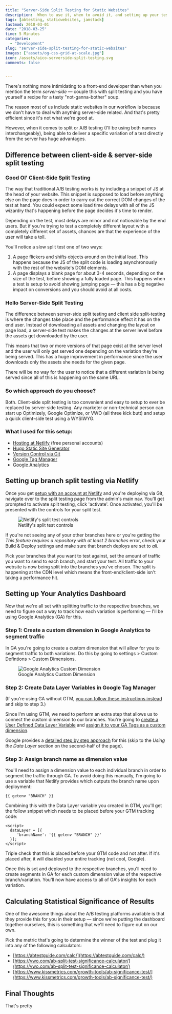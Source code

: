 ```yaml
---
title: "Server-Side Split Testing for Static Websites"
description:  When to use it, when to avoid it, and setting up your testing stack.
tags: [abtesting, staticwebsites, jamstack]
lastmod: 2018-03-01
date: "2018-03-25"
time: 5 Minutes
categories:
  - "Development"
slug: "server-side-split-testing-for-static-websites" 
images: ["assets/og-css-grid-at-scale.jpg"]
icon: /assets/aico-serverside-split-testing.svg
comments: false


---
```


There's nothing more intimidating to a front-end developer than when you mention the term <i>server-side</i> — couple this with split testing and you have yourself a recipe for a tasty "not-ganna-bother" soup.

The reason most of us include static websites in our workflow is because we don't have to deal with anything server-side related. And that's pretty efficient since it's not what we're good at.

However, when it comes to split or A/B testing (I'll be using both names interchangeably), being able to deliver a specific variation of a test directly from the server has huge advantages.

<h2>Difference between client-side &amp; server-side split&nbsp;testing</h2>

<h3>Good Ol' Client-Side Split Testing</h3>

The way that traditional A/B testing works is by including a snippet of JS at the head of your website. This snippet is supposed to load before anything else on the page does in order to carry out the correct DOM changes of the test at hand. You could expect some load time delays with all of the JS wizardry that's happening before the page decides it's time to render. 

Depending on the test, most delays are minor and not noticeable by the end users. But if you're trying to test a completely different layout with a completely different set of assets, chances are that the experience of the user will take a toll.

You'll notice a slow split test one of two ways: 

1. A page flickers and shifts objects around on the initial load. This happens because the JS of the split code is loading asynchronously with the rest of the website's DOM elements. 
2. A page displays a blank page for about 3-4 seconds, depending on the size of the test, before showing a fully loaded page. This happens when a test is setup to avoid showing jumping page — this has a big negative impact on conversions and you should avoid at all costs.

<h3>Hello Server-Side Split Testing</h3>

The difference between server-side split testing and client side split-testing is where the changes take place and the performance effect it has on the end user. Instead of downloading all assets and changing the layout on page load, a server-side test makes the changes at the server level before the assets get downloaded by the user. 

This means that two or more versions of that page exist at the server level and the user will only get served one depending on the variation they're being served. This has a huge improvement in performance since the user downloads only the assets she needs for the given page. 

There will be no way for the user to notice that a different variation is being served since all of this is happening on the same URL.

<h3>So which approach do you choose?</h3>

Both. Client-side split testing is too convenient and easy to setup to ever be replaced by server-side testing. Any marketer or non-technical person can start up Optimizely, Google Optimize, or VWO (all three kick butt) and setup a quick client-side test using a WYSIWYG. 

<!-- However, when we speak about server-side split or a/b testing, we're referring to the location of where the change of your test takes place. In most cases, when we setup a test, the changes take place on the front-end, after the user's browser has downloaded all assets from the server. 

If you're testing small front-end changes (e.g. button colors), it's usually a change that happens without the user doesn't noticing. But if your testing goes any deeper than a few lines of CSS & JS, it begins to take a noticeable toll on the load time of a website.  -->





<!-- 
However, I've been playing around with idea of shifting my A/B testing approach from the client-side to the server-side for the sake of performance. Don't run away though, with the right setup, you 

Having my website hosted at [Netlify](https://www.netlify.com), I realized that they make it pretty easy to setup server-side testing through branch deployment via [Git](https://git-scm.com/). 

With the help of Google Tag Manager and Google Analytics, I went ahead and took it for a test drive. -->

<h3>What I used for this setup:</h3>

* [Hosting at Netlify](https://www.netlify.com) (free personal accounts) 
* [Hugo Static Site Generator](https://gohugo.io/)
* [Version Control via Git](https://git-scm.com/)
* [Google Tag Manager](http://www.googletagmanager.com/)
* [Google Analytics](https://analytics.google.com)

<h2>Setting up branch split testing via Netlify</h2>

Once you get [setup with an account at Netlify](https://www.netlify.com/blog/2016/09/29/a-step-by-step-guide-deploying-on-netlify/) and you're deploying via Git, navigate over to the split testing page from the admin's main nav. You'll get prompted to activate split testing, click 'activate'. Once activated, you'll be presented with the controls for your split test. 

<figure>
	<img src="/assets/netlify-split-test-controls.jpg" alt="Netlify's split test controls">
	<figcaption>Netlify's split test controls</figcaption>
</figure>

If you're not seeing any of your other branches here or you're getting the <i>This feature requires a repository with at least 2 branches</i> error, check your Build &amp; Deploy settings and make sure that branch deploys are set to <i>all</i>. 

Pick your branches that you want to test against, set the amount of traffic you want to send to each branch, and start your test. All traffic to your website is now being split into the branches you've chosen. The split is happening at the CDN level which means the front-end/client-side isn't taking a performance hit. 

<h2>Setting up Your Analytics Dashboard</h2>

Now that we're all set with splitting traffic to the respective branches, we need to figure out a way to track how each variation is performing — I'll be using Google Analytics (GA) for this.

<h3>Step 1: Create a custom dimension in Google Analytics to segment traffic</h3>

In GA you're going to create a custom dimension that will allow for you to segment traffic to both variations. Do this by going to settings > Custom Defintions > Custom Dimensions. 

<figure>
	<img src="/assets/ga-custom-dimension.jpg" alt="Google Analytics Custom Dimension"  class="img-border">
	<figcaption>Google Analytics Custom Dimension</figcaption>
</figure>






<h3>Step 2: Create Data Layer Variables in Google Tag Manager</h3>


(If you're using GA without GTM, [you can follow these instructions instead](https://developers.google.com/analytics/devguides/collection/gtagjs/custom-dims-mets) and skip to step 3.)

<!-- Since I'm using GTM, we need to perform an extra step that allows us to connect the custom dimension to our branches. 

Now that we have our dimensions created through Google Analytics we need to figure out a way to to assign the branch name as a dimension value. If you're using GA without GTM, the initial setup of assigning a dimension value on a page is quite simple and [thoroughly explained here](https://developers.google.com/analytics/devguides/collection/gtagjs/custom-dims-mets).  -->

Since I'm using GTM, we need to perform an extra step that allows us to connect the custom dimension to our branches. You're going to <a href="/assets/google-tag-manager-create-data-layer-variable.jpg" class="lightbox">create a User Defined Data Layer Variable</a> and <a href="/assets/google-tag-manager-add-custom-dimension.jpg" class="lightbox">assign it to your GA Tags as a custom dimension</a>.


Google provides a [detailed step by step approach](https://support.google.com/analytics/answer/6164990?hl=en) for this (skip to the  <i>Using the Data Layer</i> section on the second-half of the page).


<h3>Step 3: Assign branch name as dimension value</h3>

You'll need to assign a dimension value to each individual branch in order to segment the traffic through GA. To avoid doing this manually, I'm going to use a variable that Netlify provides which outputs the branch name upon deployment:

<pre class="language-markup"><code>{{ getenv "BRANCH" }}</code></pre>

Combining this with the Data Layer variable you created in GTM, you'll get the follow snippet which needs to be placed before your GTM tracking code:


<pre class="language-markup"><code>&lt;script&gt;
  dataLayer = [{
     'branchName': '{{ getenv "BRANCH" }}'
  }];
&lt;/script&gt;</code></pre>

Triple check that this is placed before your GTM code and not after. If it's placed after, it will disabled your entire tracking (not cool, Google).


Once this is set and deployed to the respective branches, you'll need to create segments in GA for each custom dimension value of the respective branch/variation. You'll now have access to all of GA's insights for each variation.

<h2>Calculating Statistical Significance of Results</h2>

One of the awesome things about the A/B testing platforms available is that they provide this for you in their setup — since we're putting the dashboard together ourselves, this is something that we'll need to figure out on our own. 

Pick the metric that's going to determine the winner of the test and plug it into any of the following calculators:

* [https://abtestguide.com/calc/](https://abtestguide.com/calc/)
* [https://vwo.com/ab-split-test-significance-calculator/](https://vwo.com/ab-split-test-significance-calculator/)
* [https://www.kissmetrics.com/growth-tools/ab-significance-test/](https://www.kissmetrics.com/growth-tools/ab-significance-test/)

<h2>Final Thoughts</h2>

That's pretty

